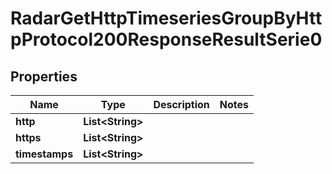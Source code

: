 

# RadarGetHttpTimeseriesGroupByHttpProtocol200ResponseResultSerie0


## Properties

| Name | Type | Description | Notes |
|------------ | ------------- | ------------- | -------------|
|**http** | **List&lt;String&gt;** |  |  |
|**https** | **List&lt;String&gt;** |  |  |
|**timestamps** | **List&lt;String&gt;** |  |  |



